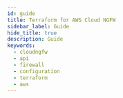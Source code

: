 ```yaml
---
id: guide
title: Terraform for AWS Cloud NGFW
sidebar_label: Guide
hide_title: true
description: Guide
keywords:
  - cloudngfw
  - api
  - firewall
  - configuration
  - terraform
  - aws
---
```


